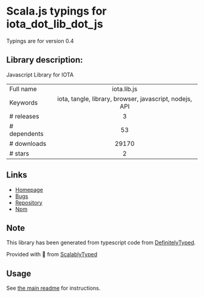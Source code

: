 
# Scala.js typings for iota_dot_lib_dot_js

Typings are for version 0.4

## Library description:
Javascript Library for IOTA

|                    |                 |
| ------------------ | :-------------: |
| Full name          | iota.lib.js |
| Keywords           | iota, tangle, library, browser, javascript, nodejs, API |
| # releases         | 3 |
| # dependents       | 53 |
| # downloads        | 29170 |
| # stars            | 2 |

## Links
- [Homepage](https://github.com/iotaledger/iota.lib.js#readme)
- [Bugs](https://github.com/iotaledger/iota.lib.js/issues)
- [Repository](https://github.com/iotaledger/iota.lib.js)
- [Npm](https://www.npmjs.com/package/iota.lib.js)
    


## Note
This library has been generated from typescript code from [DefinitelyTyped](https://definitelytyped.org).

Provided with :purple_heart: from [ScalablyTyped](https://github.com/oyvindberg/ScalablyTyped)

## Usage
See [the main readme](../../readme.md) for instructions.


